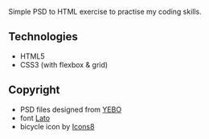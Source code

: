Simple PSD to HTML exercise to practise my coding skills. 


## Technologies
* HTML5
* CSS3 (with flexbox & grid)


## Copyright 
* PSD files designed from [YEBO](http://www.yebocreative.com/freebies/bicycle-free-onepage-psd-template-by-yebo/)
* font [Lato](https://fonts.google.com/specimen/Lato)
* bicycle icon by [Icons8](https://icons8.com/)


